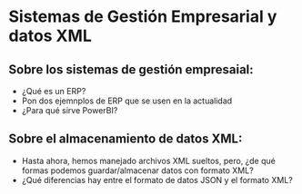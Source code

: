 # Sistemas de Gestión Empresarial y datos XML

## Sobre los sistemas de gestión empresaial:

- ¿Qué es un ERP?
- Pon dos ejemnplos de ERP que se usen en la actualidad
- ¿Para qué sirve PowerBI?



## Sobre el almacenamiento de datos XML:

- Hasta ahora, hemos manejado archivos XML sueltos, pero, ¿de qué formas podemos
guardar/almacenar datos con formato XML?
- ¿Qué diferencias hay entre el formato de datos JSON y el formato XML?






